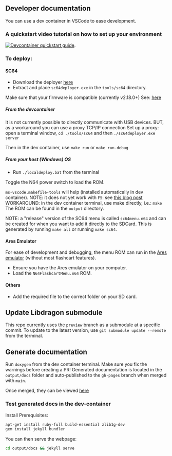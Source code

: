 ## Developer documentation

You can use a dev container in VSCode to ease development.

### A quickstart video tutorial on how to set up your environment 
[![Devcontainer quickstart guide](http://img.youtube.com/vi/h05ufOsRgZU/0.jpg)](http://www.youtube.com/watch?v=h05ufOsRgZU "Devcontainer quickstart guide").


### To deploy:
#### SC64
* Download the deployer [here](https://github.com/Polprzewodnikowy/SummerCart64/releases/download/v2.18.0/sc64-deployer-windows-v2.18.0.zip)
* Extract and place `sc64deployer.exe` in the `tools/sc64` directory.

Make sure that your firmware is compatible (currently v2.18.0+)
See: [here](https://github.com/Polprzewodnikowy/SummerCart64/blob/v2.18.0/docs/00_quick_startup_guide.md#firmware-backupupdate)

##### From the devcontainer
It is not currently possible to directly communicate with USB devices.
BUT, as a workaround you can use a proxy TCP/IP connection
Set up a proxy: open a terminal window, `cd ./tools/sc64` and then `./sc64deployer.exe server`

Then in the dev container, use `make run` or `make run-debug`


##### From your host (Windows) OS

* Run `./localdeploy.bat` from the terminal

Toggle the N64 power switch to load the ROM.

`ms-vscode.makefile-tools` will help (installed automatically in dev container).
NOTE: it does not yet work with `F5`: see [this blog post](https://devblogs.microsoft.com/cppblog/now-announcing-makefile-support-in-visual-studio-code/)
WORKAROUND: in the dev container terminal, use make directly, i.e.: `make`
The ROM can be found in the `output` directory.

NOTE: a "release" version of the SC64 menu is called `sc64menu.n64` and can be created for when you want to add it directly to the SDCard. This is generated by running `make all` or running `make sc64`.

#### Ares Emulator
For ease of development and debugging, the menu ROM can run in the [Ares emulator](https://ares-emu.net/) (without most flashcart features).

* Ensure you have the Ares emulator on your computer.
* Load the `N64FlashcartMenu.n64` ROM.

#### Others
* Add the required file to the correct folder on your SD card.


## Update Libdragon submodule
This repo currently uses the `preview` branch as a submodule at a specific commit.
To update to the latest version, use `git submodule update --remote` from the terminal.

## Generate documentation
Run `doxygen` from the dev container terminal.
Make sure you fix the warnings before creating a PR!
Generated documentation is located in the `output/docs` folder and auto-published to the `gh-pages` branch when merged with `main`.

Once merged, they can be viewed [here](https://polprzewodnikowy.github.io/N64FlashcartMenu/)

### Test generated docs in the dev-container
Install Prerequisites:
```bash
apt-get install ruby-full build-essential zlib1g-dev
gem install jekyll bundler
```

You can then serve the webpage:
```bash
cd output/docs && jekyll serve
```
